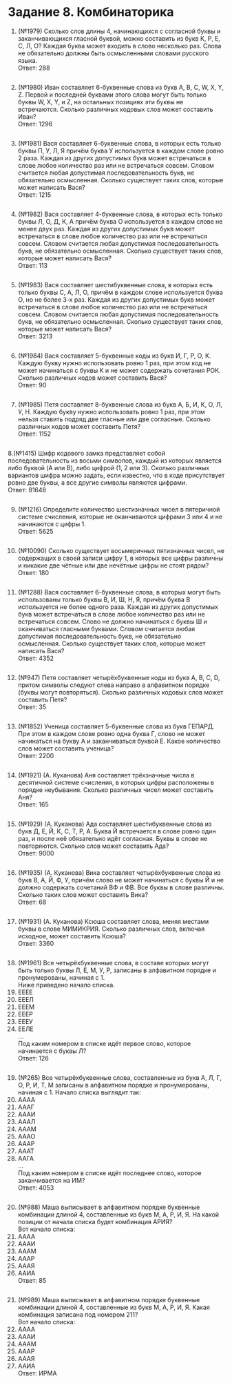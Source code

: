 # Задание 8. Комбинаторика

1. (№1979) Сколько слов длины 4, начинающихся с согласной буквы и заканчивающихся гласной буквой, можно составить из букв К, Р, Е, С, Л, О? Каждая буква может входить в слово несколько раз. Слова не обязательно должны быть осмысленными словами русского языка.  
Ответ: 288
```python

```
2. (№1980) Иван составляет 6-буквенные слова из букв A, B, C, W, X, Y, Z. Первой и последней буквами этого слова могут быть только буквы W, X, Y, и Z, на остальных позициях эти буквы не встречаются. Сколько различных кодовых слов может составить Иван?  
Ответ: 1296
```python

```
3. (№1981) Вася составляет 6-буквенные слова, в которых есть только буквы П, У, Л, Я причём буква У используется в каждом слове ровно 2 раза. Каждая из других допустимых букв может встречаться в слове любое количество раз или не встречаться совсем. Словом считается любая допустимая последовательность букв, не обязательно осмысленная. Сколько существует таких слов, которые может написать Вася?  
Ответ: 1215
```python

```
4. (№1982) Вася составляет 4-буквенные слова, в которых есть только буквы Л, О, Д, К, А причём буква О используется в каждом слове не менее двух раз. Каждая из других допустимых букв может встречаться в слове любое количество раз или не встречаться совсем. Словом считается любая допустимая последовательность букв, не обязательно осмысленная. Сколько существует таких слов, которые может написать Вася?  
Ответ: 113
```python

```
5. (№1983) Вася составляет шестибуквенные слова, в которых есть только буквы С, А, Л, О, причём в каждом слове используется буква О, но не более 3-х раз. Каждая из других допустимых букв может встречаться в слове любое количество раз или не встречаться совсем. Словом считается любая допустимая последовательность букв, не обязательно осмысленная. Сколько существует таких слов, которые может написать Вася?  
Ответ: 3213
```python

```
6. (№1984) Вася составляет 5-буквенные коды из букв И, Г, Р, О, К. Каждую букву нужно использовать ровно 1 раз, при этом код не может начинаться с буквы К и не может содержать сочетания РОК. Сколько различных кодов может составить Вася?  
Ответ: 90
```python

```
7. (№1985) Петя составляет 8-буквенные слова из букв А, Б, И, К, О, Л, У, Н. Каждую букву нужно использовать ровно 1 раз, при этом нельзя ставить подряд две гласные или две согласные. Сколько различных кодов может составить Петя?  
Ответ: 1152
```python

```
8.(№1415) Шифр кодового замка представляет собой последовательность из восьми символов, каждый из которых является либо буквой (A или B), либо цифрой (1, 2 или 3). Сколько различных вариантов шифра можно задать, если известно, что в коде присутствует ровно две буквы, а все другие символы являются цифрами.  
Ответ: 81648
```python

```
9. (№1216) Определите количество шестизначных чисел в пятеричной системе счисления, которые не оканчиваются цифрами 3 или 4 и не начинаются с цифры 1.  
Ответ: 5625
```python

```
10. (№10090) Сколько существует восьмеричных пятизначных чисел, не содержащих в своей записи цифру 1, в которых все цифры различны и никакие две чётные или две нечётные цифры не стоят рядом?  
Ответ: 180
```python

```
11. (№1288) Вася составляет 6-буквенные слова, в которых могут быть использованы только буквы В, И, Ш, Н, Я, причём буква В используется не более одного раза. Каждая из других допустимых букв может встречаться в слове любое количество раз или не встречаться совсем. Слово не должно начинаться с буквы Ш и оканчиваться гласными буквами. Словом считается любая допустимая последовательность букв, не обязательно осмысленная. Сколько существует таких слов, которые может написать Вася?  
Ответ: 4352
```python

```
12. (№947) Петя составляет четырёхбуквенные коды из букв A, B, C, D, притом символы следуют слева направо в алфавитном порядке (буквы могут повторяться). Сколько различных кодовых слов может составить Петя?  
Ответ: 35
```python

```
13. (№1852) Ученица составляет 5-буквенные слова из букв ГЕПАРД. При этом в каждом слове ровно одна буква Г, слово не может начинаться на букву А и заканчиваться буквой Е. Какое количество слов может составить ученица?  
Ответ: 2200
```python

```
14. (№1921) (А. Куканова) Аня составляет трёхзначные числа в десятичной системе счисления, в которых цифры расположены в порядке неубывания. Сколько различных чисел может составить Аня?  
Ответ: 165
```python

```
15. (№1929) (А. Куканова) Ада составляет шестибуквенные слова из букв Д, Е, Й, К, С, Т, Р, А. Буква Й встречается в слове ровно один раз, и после неё обязательно идёт согласная. Буквы в слове не повторяются. Сколько слов может составить Ада?  
Ответ: 9000
```python

```
16. (№1935) (А. Куканова) Вика составляет четырёхбуквенные слова из букв В, А, Й, Ф, У, причём слово не может начинаться с буквы Й и не должно содержать сочетаний ВФ и ФВ. Все буквы в слове различны. Сколько таких слов может составить Вика?  
Ответ: 68
```python

```
17. (№1931) (А. Куканова) Ксюша составляет слова, меняя местами буквы в слове МИМИКРИЯ. Сколько различных слов, включая исходное, может составить Ксюша?  
Ответ: 3360
```python

```
18. (№1961) Все четырёхбуквенные слова, в составе которых могут быть только буквы Л, Е, М, У, Р, записаны в алфавитном порядке и пронумерованы, начиная с 1.  
Ниже приведено начало списка.   
1. ЕЕЕЕ  
2. ЕЕЕЛ  
3. ЕЕЕМ  
4. ЕЕЕР  
5. ЕЕЕУ  
6. ЕЕЛЕ  
…  
Под каким номером в списке идёт первое слово, которое начинается с буквы Л?  
Ответ: 126
```python

```
19. (№265) Все четырёхбуквенные слова, составленные из букв А, Л, Г, О, Р, И, Т, М записаны в алфавитном порядке и пронумерованы, начиная с 1. Начало списка выглядит так:  
1. АААА  
2. АААГ  
3. АААИ  
4. АААЛ  
5. АААМ  
6. АААО  
7. АААР  
8. АААТ  
9. ААГА  
…  
Под каким номером в списке идёт последнее слово, которое заканчивается на ИМ?  
Ответ: 4053
```python

```
20. (№988) Маша выписывает в алфавитном порядке буквенные комбинации длиной 4, составленные из букв М, А, Р, И, Я. На какой позиции от начала списка будет комбинация АРИЯ?  
Вот начало списка:  
1. АААА  
2. АААИ  
3. АААМ  
4. АААР  
5. АААЯ  
6. ААИА  
Ответ: 85
```python

```
21. (№989) Маша выписывает в алфавитном порядке буквенные комбинации длиной 4, составленные из букв М, А, Р, И, Я. Какая комбинация записана под номером 211?  
Вот начало списка:  
1. АААА  
2. АААИ  
3. АААМ  
4. АААР  
5. АААЯ  
6. ААИА  
Ответ: ИРМА
```python

```
